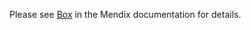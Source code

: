 Please see [Box](https://docs.mendix.com/appstore/connectors/box) in the Mendix documentation for details.
